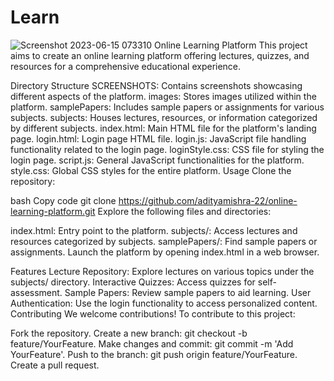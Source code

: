 # Learn
![Screenshot 2023-06-15 073310](https://github.com/adityamishra-22/Learn/assets/136660079/bed21b24-eb66-421c-b92d-c91820a35255)
Online Learning Platform
This project aims to create an online learning platform offering lectures, quizzes, and resources for a comprehensive educational experience.

Directory Structure
SCREENSHOTS: Contains screenshots showcasing different aspects of the platform.
images: Stores images utilized within the platform.
samplePapers: Includes sample papers or assignments for various subjects.
subjects: Houses lectures, resources, or information categorized by different subjects.
index.html: Main HTML file for the platform's landing page.
login.html: Login page HTML file.
login.js: JavaScript file handling functionality related to the login page.
loginStyle.css: CSS file for styling the login page.
script.js: General JavaScript functionalities for the platform.
style.css: Global CSS styles for the entire platform.
Usage
Clone the repository:

bash
Copy code
git clone https://github.com/adityamishra-22/online-learning-platform.git
Explore the following files and directories:

index.html: Entry point to the platform.
subjects/: Access lectures and resources categorized by subjects.
samplePapers/: Find sample papers or assignments.
Launch the platform by opening index.html in a web browser.

Features
Lecture Repository: Explore lectures on various topics under the subjects/ directory.
Interactive Quizzes: Access quizzes for self-assessment.
Sample Papers: Review sample papers to aid learning.
User Authentication: Use the login functionality to access personalized content.
Contributing
We welcome contributions! To contribute to this project:

Fork the repository.
Create a new branch: git checkout -b feature/YourFeature.
Make changes and commit: git commit -m 'Add YourFeature'.
Push to the branch: git push origin feature/YourFeature.
Create a pull request.
